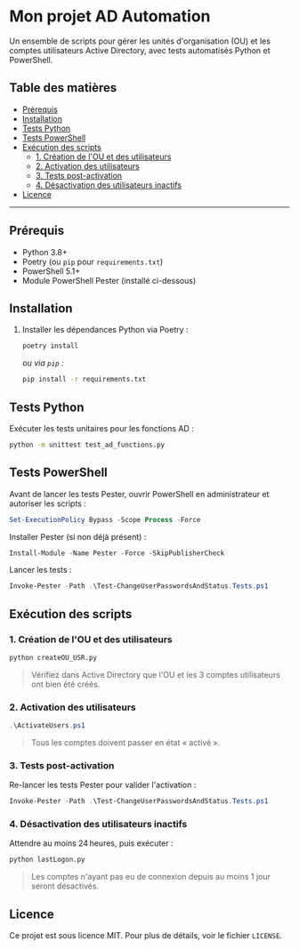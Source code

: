 # Mon projet AD Automation

Un ensemble de scripts pour gérer les unités d'organisation (OU) et les comptes utilisateurs Active Directory, avec tests automatisés Python et PowerShell.

## Table des matières

- [Prérequis](#prérequis)
- [Installation](#installation)
- [Tests Python](#tests-python)
- [Tests PowerShell](#tests-powershell)
- [Exécution des scripts](#exécution-des-scripts)
  - [1. Création de l'OU et des utilisateurs](#1-création-de-lou-et-des-utilisateurs)
  - [2. Activation des utilisateurs](#2-activation-des-utilisateurs)
  - [3. Tests post-activation](#3-tests-post-activation)
  - [4. Désactivation des utilisateurs inactifs](#4-désactivation-des-utilisateurs-inactifs)
- [Licence](#licence)

---

## Prérequis

- Python 3.8+
- Poetry (ou `pip` pour `requirements.txt`)
- PowerShell 5.1+
- Module PowerShell Pester (installé ci-dessous)

## Installation

1. Installer les dépendances Python via Poetry :

   ```bash
   poetry install
   ```

   *ou via `pip` :*

   ```bash
   pip install -r requirements.txt
   ```

## Tests Python

Exécuter les tests unitaires pour les fonctions AD :

```bash
python -m unittest test_ad_functions.py
```

## Tests PowerShell

Avant de lancer les tests Pester, ouvrir PowerShell en administrateur et autoriser les scripts :

```powershell
Set-ExecutionPolicy Bypass -Scope Process -Force
```

Installer Pester (si non déjà présent) :

```powershell
Install-Module -Name Pester -Force -SkipPublisherCheck
```

Lancer les tests :

```powershell
Invoke-Pester -Path .\Test-ChangeUserPasswordsAndStatus.Tests.ps1
```

## Exécution des scripts

### 1. Création de l'OU et des utilisateurs

```bash
python createOU_USR.py
```

> Vérifiez dans Active Directory que l'OU et les 3 comptes utilisateurs ont bien été créés.

### 2. Activation des utilisateurs

```powershell
.\ActivateUsers.ps1
```

> Tous les comptes doivent passer en état « activé ».

### 3. Tests post-activation

Re-lancer les tests Pester pour valider l'activation :

```powershell
Invoke-Pester -Path .\Test-ChangeUserPasswordsAndStatus.Tests.ps1
```

### 4. Désactivation des utilisateurs inactifs

Attendre au moins 24 heures, puis exécuter :

```bash
python lastLogon.py
```

> Les comptes n'ayant pas eu de connexion depuis au moins 1 jour seront désactivés.

## Licence

Ce projet est sous licence MIT. Pour plus de détails, voir le fichier `LICENSE`.

